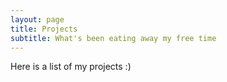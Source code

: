 ```yaml
---
layout: page
title: Projects
subtitle: What's been eating away my free time
---
```


Here is a list of my projects :)
